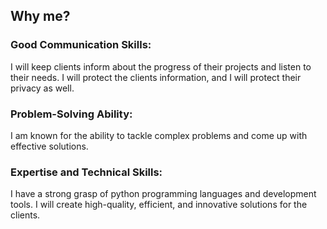 ## Why me?

### Good Communication Skills: 
I will keep clients inform about the progress of their projects and listen to their needs. I will protect the clients information, and I will  protect their privacy as well. 

### Problem-Solving Ability: 
I am known for the ability to tackle complex problems and come up with effective solutions.

### Expertise and Technical Skills: 
I have a strong grasp of python programming languages and development tools. I will create high-quality, efficient, and innovative solutions for the clients.
